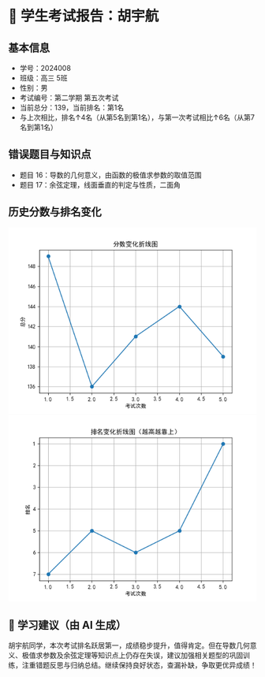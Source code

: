 # 📄 学生考试报告：胡宇航
## 基本信息
- 学号：2024008
- 班级：高三 5班
- 性别：男
- 考试编号：第二学期 第五次考试
- 当前总分：139，当前排名：第1名
- 与上次相比，排名↑4名（从第5名到第1名），与第一次考试相比↑6名（从第7名到第1名）

## 错误题目与知识点
- 题目 16：导数的几何意义，由函数的极值求参数的取值范围
- 题目 17：余弦定理，线面垂直的判定与性质，二面角

## 历史分数与排名变化
![分数变化图](report_figures/score_trend.png)
![排名变化图](report_figures/rank_trend.png)

## 💬 学习建议（由 AI 生成）
胡宇航同学，本次考试排名跃居第一，成绩稳步提升，值得肯定。但在导数几何意义、极值求参数及余弦定理等知识点上仍存在失误，建议加强相关题型的巩固训练，注重错题反思与归纳总结。继续保持良好状态，查漏补缺，争取更优异成绩！
